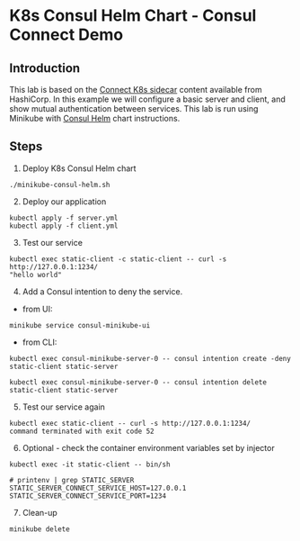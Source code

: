 # K8s Consul Helm Chart - Consul Connect Demo

## Introduction
This lab is based on the [Connect K8s sidecar](https://www.consul.io/docs/platform/k8s/connect.html) content available from HashiCorp. In this example we will configure a basic server and client, and show mutual authentication between services. This lab is run using Minikube with [Consul Helm](https://gist.github.com/anubhavmishra/0877081b43ca9d0353e547da05ec2e3f) chart instructions.

## Steps
1. Deploy K8s Consul Helm chart

```
./minikube-consul-helm.sh
```

2. Deploy our application

```
kubectl apply -f server.yml
kubectl apply -f client.yml
```

3. Test our service

```
kubectl exec static-client -c static-client -- curl -s http://127.0.0.1:1234/
"hello world"
```

4. Add a Consul intention to deny the service. 

* from UI:
```
minikube service consul-minikube-ui
```
* from CLI:
```
kubectl exec consul-minikube-server-0 -- consul intention create -deny static-client static-server
```
```
kubectl exec consul-minikube-server-0 -- consul intention delete static-client static-server
```

5. Test our service again

```
kubectl exec static-client -- curl -s http://127.0.0.1:1234/
command terminated with exit code 52
```

6. Optional - check the container environment variables set by injector

```
kubectl exec -it static-client -- bin/sh
```
```
# printenv | grep STATIC_SERVER
STATIC_SERVER_CONNECT_SERVICE_HOST=127.0.0.1
STATIC_SERVER_CONNECT_SERVICE_PORT=1234
```

7. Clean-up

```
minikube delete
```
